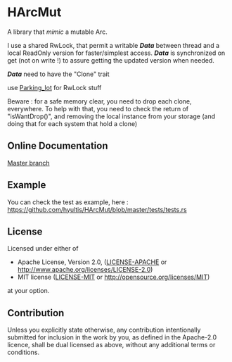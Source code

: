 # HArcMut

A library that *mimic* a mutable Arc.

I use a shared RwLock, that permit a writable ***Data*** between thread and a local ReadOnly version for faster/simplest access.
***Data*** is synchronized on get (not on write !) to assure getting the updated version when needed.

***Data*** need to have the "Clone" trait

use [Parking_lot](https://crates.io/crates/parking_lot) for RwLock stuff

Beware : for a safe memory clear, you need to drop each clone, everywhere.
To help with that, you need to check the return of "isWantDrop()", and removing the local instance from your storage (and doing that for each system that hold a clone)

## Online Documentation

[Master branch](https://github.com/hyultis/HArcMut)

## Example

You can check the test as example, here : https://github.com/hyultis/HArcMut/blob/master/tests/tests.rs

## License

Licensed under either of

* Apache License, Version 2.0, ([LICENSE-APACHE](LICENSE-APACHE) or <http://www.apache.org/licenses/LICENSE-2.0>)
* MIT license ([LICENSE-MIT](LICENSE-MIT) or <http://opensource.org/licenses/MIT>)

at your option.

## Contribution

Unless you explicitly state otherwise, any contribution intentionally submitted
for inclusion in the work by you, as defined in the Apache-2.0 licence, shall be
dual licensed as above, without any additional terms or conditions.
